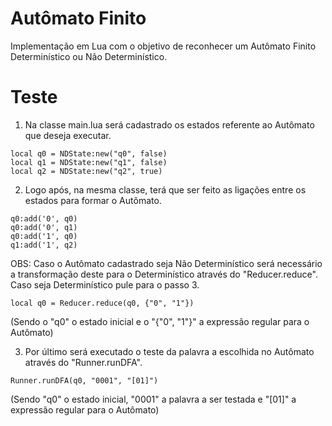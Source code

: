 # Autômato Finito

Implementação em Lua com o objetivo de reconhecer um Autômato Finito Determinístico ou Não Determinístico.

# Teste

1) Na classe main.lua será cadastrado os estados referente ao Autômato que deseja executar.

```
local q0 = NDState:new("q0", false)
local q1 = NDState:new("q1", false)
local q2 = NDState:new("q2", true)
```

2) Logo após, na mesma classe, terá que ser feito as ligações entre os estados para formar o Autômato.

```
q0:add('0', q0)
q0:add('0', q1)
q0:add('1', q0)
q1:add('1', q2)
```

OBS: Caso o Autômato cadastrado seja Não Determinístico será necessário a transformação deste para o Determinístico através do "Reducer.reduce". Caso seja Determinístico pule para o passo 3.

```
local q0 = Reducer.reduce(q0, {"0", "1"})
```

(Sendo o "q0" o estado inicial e o "{"0", "1"}" a expressão regular para o Autômato)

3) Por último será executado o teste da palavra a escolhida no Autômato através do "Runner.runDFA".

```
Runner.runDFA(q0, "0001", "[01]")
```

(Sendo "q0" o estado inicial, "0001" a palavra a ser testada e "[01]" a expressão regular para o Autômato)
